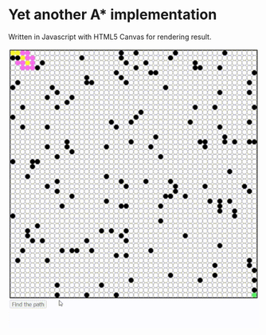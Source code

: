 # Yet another A\* implementation

Written in Javascript with HTML5 Canvas for rendering result.

![Capture](demo/astar.gif)
